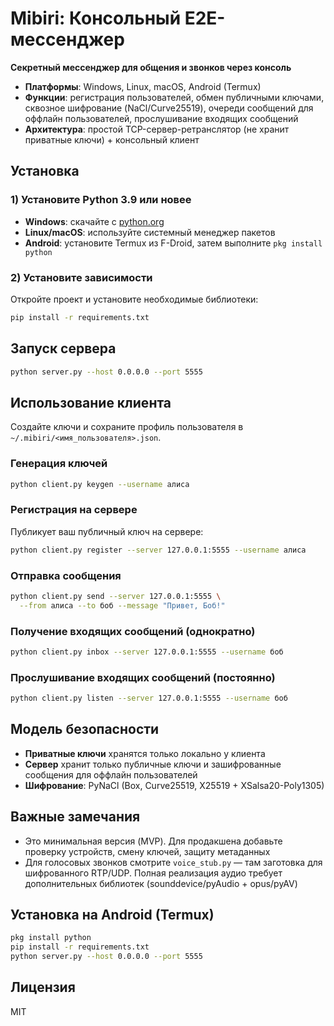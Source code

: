 # Mibiri: Консольный E2E-мессенджер

**Секретный мессенджер для общения и звонков через консоль**

- **Платформы**: Windows, Linux, macOS, Android (Termux)
- **Функции**: регистрация пользователей, обмен публичными ключами, сквозное шифрование (NaCl/Curve25519), очереди сообщений для оффлайн пользователей, прослушивание входящих сообщений
- **Архитектура**: простой TCP-сервер-ретранслятор (не хранит приватные ключи) + консольный клиент

## Установка

### 1) Установите Python 3.9 или новее
- **Windows**: скачайте с [python.org](https://www.python.org/downloads/)
- **Linux/macOS**: используйте системный менеджер пакетов
- **Android**: установите Termux из F-Droid, затем выполните `pkg install python`

### 2) Установите зависимости
Откройте проект и установите необходимые библиотеки:
```bash
pip install -r requirements.txt
```

## Запуск сервера
```bash
python server.py --host 0.0.0.0 --port 5555
```

## Использование клиента

Создайте ключи и сохраните профиль пользователя в `~/.mibiri/<имя_пользователя>.json`.

### Генерация ключей
```bash
python client.py keygen --username алиса
```

### Регистрация на сервере
Публикует ваш публичный ключ на сервере:
```bash
python client.py register --server 127.0.0.1:5555 --username алиса
```

### Отправка сообщения
```bash
python client.py send --server 127.0.0.1:5555 \
  --from алиса --to боб --message "Привет, Боб!"
```

### Получение входящих сообщений (однократно)
```bash
python client.py inbox --server 127.0.0.1:5555 --username боб
```

### Прослушивание входящих сообщений (постоянно)
```bash
python client.py listen --server 127.0.0.1:5555 --username боб
```

## Модель безопасности
- **Приватные ключи** хранятся только локально у клиента
- **Сервер** хранит только публичные ключи и зашифрованные сообщения для оффлайн пользователей
- **Шифрование**: PyNaCl (Box, Curve25519, X25519 + XSalsa20-Poly1305)

## Важные замечания
- Это минимальная версия (MVP). Для продакшена добавьте проверку устройств, смену ключей, защиту метаданных
- Для голосовых звонков смотрите `voice_stub.py` — там заготовка для шифрованного RTP/UDP. Полная реализация аудио требует дополнительных библиотек (sounddevice/pyAudio + opus/pyAV)

## Установка на Android (Termux)
```bash
pkg install python
pip install -r requirements.txt
python server.py --host 0.0.0.0 --port 5555
```

## Лицензия
MIT
